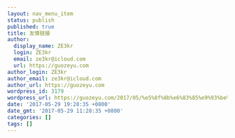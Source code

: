 ```yaml
---
layout: nav_menu_item
status: publish
published: true
title: 友情链接
author:
  display_name: ZE3kr
  login: ZE3kr
  email: ze3kr@icloud.com
  url: https://guozeyu.com
author_login: ZE3kr
author_email: ze3kr@icloud.com
author_url: https://guozeyu.com
wordpress_id: 3179
wordpress_url: https://guozeyu.com/2017/05/%e5%8f%8b%e6%83%85%e9%93%be%e6%8e%a5/
date: '2017-05-29 19:28:35 +0800'
date_gmt: '2017-05-29 11:28:35 +0800'
categories: []
tags: []
---
```


